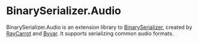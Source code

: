 # BinarySerializer.Audio
BinarySerializer.Audio is an extension library to [BinarySerializer](https://github.com/RayCarrot/BinarySerializer), created by [RayCarrot](https://github.com/RayCarrot) and [Byvar](https://github.com/byvar). It supports serializing common audio formats.